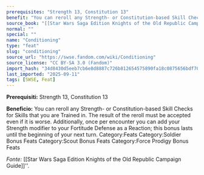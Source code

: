 ```yaml
---
prerequisites: "Strength 13, Constitution 13"
benefit: "You can reroll any Strength- or Constitution-based Skill Checks for Skills that you are Trained in. The result of the reroll must be accepted even if it is worse. Additionally, once per encounter you can add your Strength modifier to your Fortitude Defense as a Reaction; this bonus lasts until the beginning of your next turn. Category:Feats Category:Soldier Bonus Feats Category:Scout Bonus Feats Category:Force Prodigy Bonus Feats"
source_book: "[[Star Wars Saga Edition Knights of the Old Republic Campaign Guide]]''"
normal: ""
special: ""
name: "Conditioning"
type: "feat"
slug: "conditioning"
source_url: "https://swse.fandom.com/wiki/Conditioning"
source_license: "CC BY-SA 3.0 (Fandom)"
import_hash: "34d8430d5eeb7cb6e8d8887c726b812654575890fa18c0875656bdf70d84a8d6"
last_imported: "2025-09-11"
tags: [SWSE, Feat]
---
```

**Prerequisiti:** Strength 13, Constitution 13

**Beneficio:** You can reroll any Strength- or Constitution-based Skill Checks for Skills that you are Trained in. The result of the reroll must be accepted even if it is worse. Additionally, once per encounter you can add your Strength modifier to your Fortitude Defense as a Reaction; this bonus lasts until the beginning of your next turn. Category:Feats Category:Soldier Bonus Feats Category:Scout Bonus Feats Category:Force Prodigy Bonus Feats

*Fonte:* [[Star Wars Saga Edition Knights of the Old Republic Campaign Guide]]''.